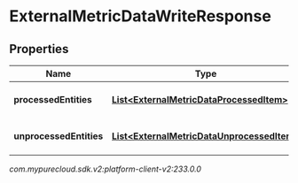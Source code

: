 # ExternalMetricDataWriteResponse


## Properties

| Name | Type | Description | Notes |
| ------------ | ------------- | ------------- | ------------- |
| **processedEntities** | [**List&lt;ExternalMetricDataProcessedItem&gt;**](ExternalMetricDataProcessedItem) | The list of processed entities |  [optional] |
| **unprocessedEntities** | [**List&lt;ExternalMetricDataUnprocessedItem&gt;**](ExternalMetricDataUnprocessedItem) | The list of unprocessed entities |  [optional] |




_com.mypurecloud.sdk.v2:platform-client-v2:233.0.0_
